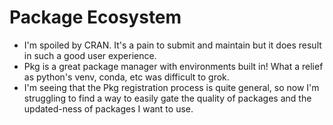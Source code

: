 # Package Ecosystem

* I'm spoiled by CRAN. It's a pain to submit and maintain but it does result 
  in such a good user experience.
* Pkg is a great package manager with environments built in! What a relief 
  as python's venv, conda, etc was difficult to grok.
* I'm seeing that the Pkg registration process is quite general, so now I'm 
  struggling to find a way to easily gate the quality of packages and the 
  updated-ness of packages I want to use.

